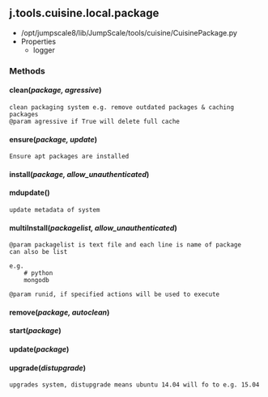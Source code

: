 <!-- toc -->
## j.tools.cuisine.local.package

- /opt/jumpscale8/lib/JumpScale/tools/cuisine/CuisinePackage.py
- Properties
    - logger

### Methods

#### clean(*package, agressive*) 

```
clean packaging system e.g. remove outdated packages & caching packages
@param agressive if True will delete full cache

```

#### ensure(*package, update*) 

```
Ensure apt packages are installed

```

#### install(*package, allow_unauthenticated*) 

#### mdupdate() 

```
update metadata of system

```

#### multiInstall(*packagelist, allow_unauthenticated*) 

```
@param packagelist is text file and each line is name of package
can also be list

e.g.
    # python
    mongodb

@param runid, if specified actions will be used to execute

```

#### remove(*package, autoclean*) 

#### start(*package*) 

#### update(*package*) 

#### upgrade(*distupgrade*) 

```
upgrades system, distupgrade means ubuntu 14.04 will fo to e.g. 15.04

```

